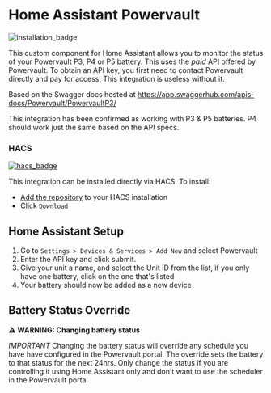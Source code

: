 # Home Assistant Powervault

![installation_badge](https://img.shields.io/badge/dynamic/json?color=41BDF5&logo=home-assistant&label=integration%20usage&suffix=%20installs&cacheSeconds=15600&url=https://analytics.home-assistant.io/custom_integrations.json&query=$.powervault.total)

This custom component for Home Assistant allows you to monitor the status of your Powervault P3, P4 or P5 battery. This uses the _paid_ API offered by Powervault. To obtain an API key, you first need to contact Powervault directly and pay for access. This integration is useless without it.

Based on the Swagger docs hosted at https://app.swaggerhub.com/apis-docs/Powervault/PowervaultP3/

This integration has been confirmed as working with P3 & P5 batteries. P4 should work just the same based on the API specs.

### HACS

[![hacs_badge](https://img.shields.io/badge/HACS-Default-41BDF5.svg?style=for-the-badge)](https://github.com/hacs/integration)

This integration can be installed directly via HACS. To install:

- [Add the repository](https://my.home-assistant.io/redirect/hacs_repository/?owner=adammcdonagh&repository=home-assistant-powervault&category=integration) to your HACS installation
- Click `Download`

## Home Assistant Setup

1. Go to `Settings > Devices & Services > Add New` and select Powervault
2. Enter the API key and click submit.
3. Give your unit a name, and select the Unit ID from the list, if you only have one battery, click on the one that's listed
4. Your battery should now be added as a new device

## Battery Status Override

**⚠ WARNING: Changing battery status**

_IMPORTANT_ Changing the battery status will override any schedule you have have configured in the Powervault portal. The override sets the battery to that status for the next 24hrs. Only change the status if you are controlling it using Home Assistant only and don't want to use the scheduler in the Powervault portal
